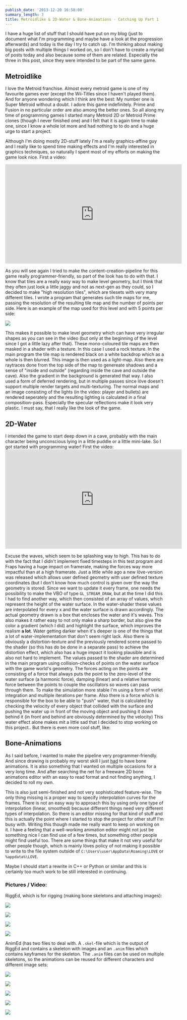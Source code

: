 ```yaml
---
publish_date: '2013-12-20 16:58:00'
summary_length: 3
title: Metroidlike & 2D-Water & Bone-Animations - Catching Up Part 1
---
```

I have a huge list of stuff that I should have put on my blog (just to document what I'm programming and maybe have a look at the progression afterwards) and today is the day I try to catch up. I'm thinking about making big posts with multiple things I worked on, so I don't have to create a myriad of posts today and also because some of them are related. Especially the three in this post, since they were intended to be part of the same game.

<h2>Metroidlike</h2>
I love the Metroid franchise. Almost every metroid game is one of my favourite games ever (except the Wii-Titles since I haven't played them). And for anyone wondering which I think are the best: My number one is Super Metroid without a doubt. I adore this game indefinitely. Prime and Fusion in no particular order are also among the better ones. So all along my time of programming games I started many Metroid 2D or Metroid Prime clones (though I never finished one) and I felt that it is again time to make one, since I know a whole lot more and had nothing to to do and a huge urge to start a project.

Although I'm doing mostly 2D-stuff lately I'm a really graphics-affine guy and I really like to spend time making effects and I'm really interested in graphics techniques, so naturally I spent most of my efforts on making the game look nice. First a video:
<center><iframe width="560" height="315" src="https://www.youtube.com/embed/dJSdzbMAj7Y" title="YouTube video player" frameborder="0" allow="accelerometer; autoplay; clipboard-write; encrypted-media; gyroscope; picture-in-picture" allowfullscreen></iframe></center>

As you will see again I tried to make the content-creation-pipeline for this game really programmer-friendly, so part of the look has to do with that. I know that tiles are a really easy way to make level geometry, but I think that they often just look a little jaggy and not as next-gen as they could, so I decided to make "high resolution tiles", which are tilesets with very many different tiles. I wrote a program that generates such tile maps for me, passing the resolution of the resulting tile map and the number of points per side. Here is an example of the map used for this level and with 5 points per side:

![](/images/metroidvania_tilemap.png)

This makes it possible to make level geometry which can have very irregular shapes as you can see in the video (but only at the beginning of the level since I got a little lazy after that). These mono-coloured tile maps are then masked in a shader with a texture. In this case I used a rock texture. In the main program the tile map is rendered black on a white backdrop which as a whole is then blurred. This image is then used as a light-map. Also there are raytraces done from the top side of the map to genereate shadows and a sense of "inside and outside" (regarding inside the cave and outside the cave). Also the gradient in the background is generated that way. I also used a form of deferred rendering, but in multiple passes since löve doesn't support multiple render targets and multi-texturing. The normal maps and an image consisting of the lights (in the video: player and bullets) are rendered seperately and the resulting lighting is calculated in a final composition-pass. Especially the specular reflections make it look very plastic. I must say, that I really like the look of the game.
<h2>2D-Water</h2>
I intended the game to start deep down in a cave, probably with the main character being unconscious lying in a little puddle or a little mini-lake. So I got started with programming water! First the video:

<center><iframe width="560" height="315" src="https://www.youtube.com/embed/6onBYjnob7w" title="YouTube video player" frameborder="0" allow="accelerometer; autoplay; clipboard-write; encrypted-media; gyroscope; picture-in-picture" allowfullscreen></iframe></center>

Excuse the waves, which seem to be splashing way to high. This has to do with the fact that I didn't implement fixed timesteps in this test program and Fraps having a huge impact on framerate, making the forces way more impactful than at a high framerate.
Just a little while ago a new löve-version was released which allows user defined geometry with user defined texture coordinates (but I don't know how much control is given over the way the geometry is stored. Since we want to update it every frame, one needs the possibility to make the VBO of type `GL_STREAM_DRAW`, but at the time I did this I had to find another way, which then consisted of an array of values, which represent the height of the water surface. In the water-shader these values are interpolated for every x and the water surface is drawn accordingly. The actual geometry drawn is a box that encloses the water and it's waves. This also makes it rather easy to not only make a sharp border, but also give the color a gradient (which I did) and highlight the surface, which improves the realism <b>a lot</b>. Water getting darker when it's deeper is one of the things that a lot of water-implementation that don't seem right lack. Also there is obviously a distortion-texture and the previously rendered scene passed to the shader (so this has do be done in a separate pass) to achieve the distortion effect, which also has a huge impact it looking plausible and is also not hard to implement. The values passed to the shader are determined in the main program using collision-checks of points on the water surface with the game world's geometry. The forces acting on the points are consisting of a force that always puts the point to the zero-level of the water surface (a harmonic force), damping (linear) and a relative harmonic force between the points to couple the oscillators so waves can pass through them. To make the simulation more stable I'm using a form of verlet integration and multiple iterations per frame. Also there is a force which is responsible for the box to be able to "push" water, that is calculated by checking the velocity of every object that collided with the surface and pushing the water up in front of the moving object and pushing it down behind it (in front and behind are obviously determined by the velocity) This water effect alone makes mit a little sad that I decided to stop working on this project.. But there is even more cool stuff, like:

<h2>Bone-Animations</h2>
As I said before, I wanted to make the pipeline very programmer-friendly. And since drawing is probably my worst skill I just <span style="text-decoration: underline;">had</span> to have bone animations. It is also something that I wanted on multiple occasions for a very long time. And after searching the net for a freeware 2D bone animations editor with an easy to read format and not finding anything, I decided to roll my own.

This is also just semi-finished and not very sophisticated feature-wise. The only thing missing is a proper way to specify interpolation curves for the frames. There is not an easy way to approach this by using only one type of interpolation (linear, smoothed) because different things need very different types of interpolation. So there is an editor missing for that kind of stuff and this is actually the point where I started to stop the project for other stuff I'm busy with. Writing this though made me really want to keep on working on it. I have a feeling that a well-working animation editor might not just be something nice I can find use of a few times, but something other people might find useful too. There are some things that make it not very useful for other people though, which is mainly löves policy of not making it possible to write to the file system outside of `C:\Users\user\AppData\Roaming\LOVE` or `%appdata%\LOVE`.

Maybe I should start a rewrite in C++ or Python or similar and this is certainly too much work to be still interested in continuing.

### Pictures / Video:
RiggEd, which is for rigging (making bone skeletons and attaching images):

![](/images/rigged_guy_1.png)

![](/images/rigged_guy_2.png)

![](/images/rigged_plant_1.png)

![](/images/rigged_plant_2.png)

AnimEd (has two files to deal with. A `.skel`-file which is the output of RiggEd and contains a skeleton with images and an `.anim` files which contains keyframes for the skeleton. The `.anim` files can be used on multiple skeletons, so the animations can be reused for different characters and different image sets:

![](/images/animed_1.png)

![](/images/animed_2.png)

![](/images/animed_3.png)

![](/images/animed_4.png)

![](/images/animed_5.png)
